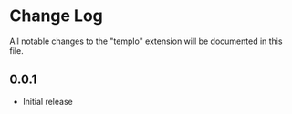 # Change Log

All notable changes to the "templo" extension will be documented in this file.

## 0.0.1

- Initial release

